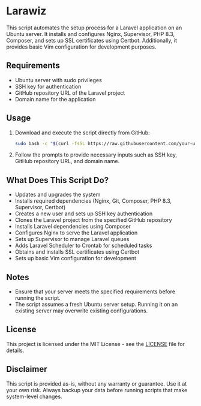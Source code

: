 # Larawiz

This script automates the setup process for a Laravel application on an Ubuntu server. It installs and configures Nginx, Supervisor, PHP 8.3, Composer, and sets up SSL certificates using Certbot. Additionally, it provides basic Vim configuration for development purposes.

## Requirements

- Ubuntu server with sudo privileges
- SSH key for authentication
- GitHub repository URL of the Laravel project
- Domain name for the application

## Usage

1. Download and execute the script directly from GitHub:

   ```bash
   sudo bash -c "$(curl -fsSL https://raw.githubusercontent.com/your-username/Larawiz/main/setup.sh)"
   ```

2. Follow the prompts to provide necessary inputs such as SSH key, GitHub repository URL, and domain name.

## What Does This Script Do?

- Updates and upgrades the system
- Installs required dependencies (Nginx, Git, Composer, PHP 8.3, Supervisor, Certbot)
- Creates a new user and sets up SSH key authentication
- Clones the Laravel project from the specified GitHub repository
- Installs Laravel dependencies using Composer
- Configures Nginx to serve the Laravel application
- Sets up Supervisor to manage Laravel queues
- Adds Laravel Scheduler to Crontab for scheduled tasks
- Obtains and installs SSL certificates using Certbot
- Sets up basic Vim configuration for development

## Notes

- Ensure that your server meets the specified requirements before running the script.
- The script assumes a fresh Ubuntu server setup. Running it on an existing server may overwrite existing configurations.

## License

This project is licensed under the MIT License - see the [LICENSE](LICENSE) file for details.

## Disclaimer

This script is provided as-is, without any warranty or guarantee. Use it at your own risk. Always backup your data before running scripts that make system-level changes.
